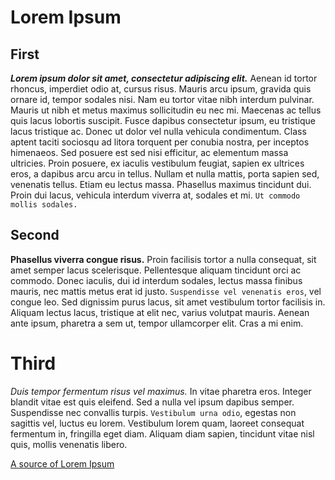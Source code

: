 # Lorem Ipsum

## First

_**Lorem ipsum dolor sit amet, consectetur adipiscing elit.**_ Aenean id tortor rhoncus, imperdiet odio at, cursus risus.
Mauris arcu ipsum, gravida quis ornare id, tempor sodales nisi. Nam eu tortor vitae nibh interdum pulvinar. Mauris
ut nibh et metus maximus sollicitudin eu nec mi. Maecenas ac tellus quis lacus lobortis suscipit. Fusce dapibus
consectetur ipsum, eu tristique lacus tristique ac. Donec ut dolor vel nulla vehicula condimentum. Class aptent
taciti sociosqu ad litora torquent per conubia nostra, per inceptos himenaeos. Sed posuere est sed nisi efficitur,
ac elementum massa ultricies. Proin posuere, ex iaculis vestibulum feugiat, sapien ex ultrices eros, a dapibus
arcu arcu in tellus. Nullam et nulla mattis, porta sapien sed, venenatis tellus. Etiam eu lectus massa. Phasellus
maximus tincidunt dui. Proin dui lacus, vehicula interdum viverra at, sodales et mi. `Ut commodo mollis sodales.`

## Second

**Phasellus viverra congue risus.** Proin facilisis tortor a nulla consequat, sit amet semper lacus scelerisque.
Pellentesque aliquam tincidunt orci ac commodo. Donec iaculis, dui id interdum sodales, lectus massa finibus mauris,
nec mattis metus erat id justo. `Suspendisse vel venenatis eros`, vel congue leo. Sed dignissim purus lacus, sit amet
vestibulum tortor facilisis in. Aliquam lectus lacus, tristique at elit nec, varius volutpat mauris. Aenean ante
ipsum, pharetra a sem ut, tempor ullamcorper elit. Cras a mi enim.

# Third

_Duis tempor fermentum risus vel maximus._ In vitae pharetra eros. Integer blandit vitae est quis eleifend. Sed a nulla
vel ipsum dapibus semper. Suspendisse nec convallis turpis. `Vestibulum urna odio`, egestas non sagittis vel, luctus eu
lorem. Vestibulum lorem quam, laoreet consequat fermentum in, fringilla eget diam. Aliquam diam sapien, tincidunt vitae
nisl quis, mollis venenatis libero.

[A source of Lorem Ipsum](https://www.lipsum.com/)
